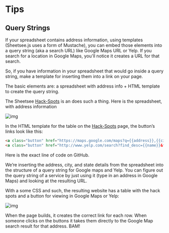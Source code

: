 # Tips

## Query Strings

If your spreadsheet contains address information, using templates (Sheetsee.js uses a form of Mustache), you can embed those elements into a query string (aka a search URL) like Google Maps URL or Yelp. If you search for a location in Google Maps, you'll notice it creates a URL for that search.

So, if you have information in your spreadsheet that would go inside a query string, make a template for inserting them into a link on your page.

The basic elements are: a spreadsheet with address info + HTML template to create the query string.

The Sheetsee [Hack-Spots](jlord.github.io/hack-spots) is an does such a thing. Here is the spreadsheet, with address information

![img](http://jlord.s3.amazonaws.com/wp-content/uploads/Screen-Shot-2013-09-15-at-6.49.19-PM.png)

In the HTML template for the table on the [Hack-Spots](jlord.github.io/hack-spots) page, the button’s links look like this:

```HTML
<a class="button" href="https://maps.google.com/maps?q={{address}},{{city}},{{state}}" target="_blank">View in Google Maps</a>
<a class="button" href="http://www.yelp.com/search?find_desc={{name}}&find_loc={{city}},{{state}}" target="_blank">Find on Yelp</a>
```
Here is the exact line of code on GitHub.

We’re inserting the address, city, and state details from the spreadsheet into the structure of a query string for Google maps and Yelp. You can figure out the query string of a service by just using it (type in an address in Google Maps) and looking at the resulting URL.

With a some CSS and such, the resulting website has a table with the hack spots and a button for viewing in Google Maps or Yelp:

![img](http://jlord.s3.amazonaws.com/wp-content/uploads/Screen-Shot-2013-09-15-at-6.43.54-PM.png)

When the page builds, it creates the correct link for each row. When someone clicks on the buttons it takes them directly to the Google Map search result for that address. BAM!
